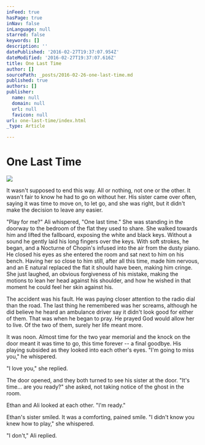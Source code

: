 ```yaml
---
inFeed: true
hasPage: true
inNav: false
inLanguage: null
starred: false
keywords: []
description: ''
datePublished: '2016-02-27T19:37:07.954Z'
dateModified: '2016-02-27T19:37:07.616Z'
title: One Last Time
author: []
sourcePath: _posts/2016-02-26-one-last-time.md
published: true
authors: []
publisher:
  name: null
  domain: null
  url: null
  favicon: null
url: one-last-time/index.html
_type: Article

---
```

# One Last Time
![](https://s3-us-west-2.amazonaws.com/the-grid-img/p/6d20dd810225de238e79386e33ae3e238727a130.jpg)

It wasn't supposed to end this way. All or nothing, not one or the other. It wasn't fair to know he had to go on without her. His sister came over often, saying it was time to move on, to let go, and she was right, but it didn't make the decision to leave any easier.

"Play for me?" Ali whispered, "One last time." She was standing in the doorway to the bedroom of the flat they used to share. She walked towards him and lifted the fallboard, exposing the white and black keys. Without a sound he gently laid his long fingers over the keys. With soft strokes, he began, and a Nocturne of Chopin's infused into the air from the dusty piano. He closed his eyes as she entered the room and sat next to him on his bench. Having her so close to him still, after all this time, made him nervous, and an E natural replaced the flat it should have been, making him cringe. She just laughed, an obvious forgiveness of his mistake, making the motions to lean her head against his shoulder, and how he wished in that moment he could feel her skin against his.

The accident was his fault. He was paying closer attention to the radio dial than the road. The last thing he remembered was her screams, although he did believe he heard an ambulance driver say it didn't look good for either of them. That was when he began to pray. He prayed God would allow her to live. Of the two of them, surely her life meant more.

It was noon. Almost time for the two year memorial and the knock on the door meant it was time to go, this time forever -- a final goodbye. His playing subsided as they looked into each other's eyes. "I'm going to miss you," he whispered.

"I love you," she replied.

The door opened, and they both turned to see his sister at the door. "It's time... are you ready?" she asked, not taking notice of the ghost in the room.

Ethan and Ali looked at each other. "I'm ready."

Ethan's sister smiled. It was a comforting, pained smile. "I didn't know you knew how to play," she whispered.

"I don't," Ali replied.